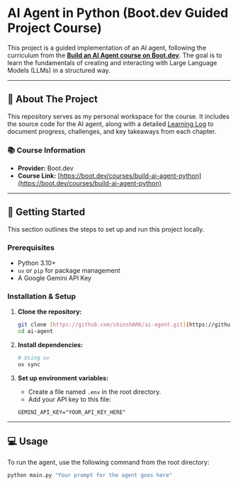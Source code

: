 # AI Agent in Python (Boot.dev Guided Project Course)

This project is a guided implementation of an AI agent, following the curriculum from the **[Build an AI Agent course on Boot.dev](https://boot.dev/courses/build-ai-agent-python)**. The goal is to learn the fundamentals of creating and interacting with Large Language Models (LLMs) in a structured way.

---

## 📜 About The Project

This repository serves as my personal workspace for the course. It includes the source code for the AI agent, along with a detailed [Learning Log](./LEARNING_LOG.md) to document progress, challenges, and key takeaways from each chapter.

### 📚 Course Information
* **Provider:** Boot.dev
* **Course Link:** [https://boot.dev/courses/build-ai-agent-python](https://boot.dev/courses/build-ai-agent-python)

---

## 🚀 Getting Started

This section outlines the steps to set up and run this project locally.

### Prerequisites
* Python 3.10+
* `uv` or `pip` for package management
* A Google Gemini API Key

### Installation & Setup

1.  **Clone the repository:**
    ```sh
    git clone [https://github.com/shinshARK/ai-agent.git](https://github.com/shinshARK/ai-agent.git)
    cd ai-agent
    ```

2.  **Install dependencies:**
    ```sh
    # Using uv
    uv sync
    ```

3.  **Set up environment variables:**
    * Create a file named `.env` in the root directory.
    * Add your API key to this file:
    ```
    GEMINI_API_KEY="YOUR_API_KEY_HERE"
    ```

---

## 💻 Usage

To run the agent, use the following command from the root directory:

```sh
python main.py "Your prompt for the agent goes here"